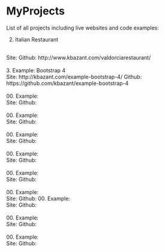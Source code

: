 # MyProjects
List of all projects including live websites and code examples:


2. Italian Restaurant
<br />
Site: Github: http://www.kbazant.com/valdorciarestaurant/
<br />
<br />
3. Example: Bootstrap 4
<br />
Site: http://kbazant.com/example-bootstrap-4/ Github: https://github.com/kbazant/example-bootstrap-4
<br />
<br />
00. Example: 
<br />
Site: Github:
<br />
<br />
00. Example: 
<br />
Site: Github:
<br />
<br />
00. Example: 
<br />
Site: Github:
<br />
<br />
00. Example: 
<br />
Site: Github:
<br />
<br />
00. Example: 
<br />
Site: Github:
<br />
<br />
00. Example: 
<br />
Site: Github:
00. Example: 
<br />
Site: Github:
<br />
<br />
00. Example: 
<br />
Site: Github:
<br />
<br />
00. Example: 
<br />
Site: Github:
